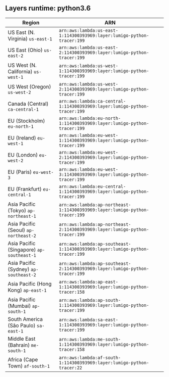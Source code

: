 Layers runtime: python3.6
----
| Region | ARN |
| --- | --- |
|US East (N. Virginia)  `us-east-1`|`arn:aws:lambda:us-east-1:114300393969:layer:lumigo-python-tracer:199`|
|US East (Ohio)  `us-east-2`|`arn:aws:lambda:us-east-2:114300393969:layer:lumigo-python-tracer:199`|
|US West (N. California)  `us-west-1`|`arn:aws:lambda:us-west-1:114300393969:layer:lumigo-python-tracer:199`|
|US West (Oregon)  `us-west-2`|`arn:aws:lambda:us-west-2:114300393969:layer:lumigo-python-tracer:199`|
|Canada (Central)  `ca-central-1`|`arn:aws:lambda:ca-central-1:114300393969:layer:lumigo-python-tracer:199`|
|EU (Stockholm)  `eu-north-1`|`arn:aws:lambda:eu-north-1:114300393969:layer:lumigo-python-tracer:199`|
|EU (Ireland)  `eu-west-1`|`arn:aws:lambda:eu-west-1:114300393969:layer:lumigo-python-tracer:199`|
|EU (London)  `eu-west-2`|`arn:aws:lambda:eu-west-2:114300393969:layer:lumigo-python-tracer:199`|
|EU (Paris)  `eu-west-3`|`arn:aws:lambda:eu-west-3:114300393969:layer:lumigo-python-tracer:199`|
|EU (Frankfurt)  `eu-central-1`|`arn:aws:lambda:eu-central-1:114300393969:layer:lumigo-python-tracer:199`|
|Asia Pacific (Tokyo)  `ap-northeast-1`|`arn:aws:lambda:ap-northeast-1:114300393969:layer:lumigo-python-tracer:199`|
|Asia Pacific (Seoul)  `ap-northeast-2`|`arn:aws:lambda:ap-northeast-2:114300393969:layer:lumigo-python-tracer:199`|
|Asia Pacific (Singapore)  `ap-southeast-1`|`arn:aws:lambda:ap-southeast-1:114300393969:layer:lumigo-python-tracer:199`|
|Asia Pacific (Sydney)  `ap-southeast-2`|`arn:aws:lambda:ap-southeast-2:114300393969:layer:lumigo-python-tracer:199`|
|Asia Pacific (Hong Kong)  `ap-east-1`|`arn:aws:lambda:ap-east-1:114300393969:layer:lumigo-python-tracer:158`|
|Asia Pacific (Mumbai)  `ap-south-1`|`arn:aws:lambda:ap-south-1:114300393969:layer:lumigo-python-tracer:199`|
|South America (São Paulo)  `sa-east-1`|`arn:aws:lambda:sa-east-1:114300393969:layer:lumigo-python-tracer:199`|
|Middle East (Bahrain)  `me-south-1`|`arn:aws:lambda:me-south-1:114300393969:layer:lumigo-python-tracer:158`|
|Africa (Cape Town)  `af-south-1`|`arn:aws:lambda:af-south-1:114300393969:layer:lumigo-python-tracer:22`|
